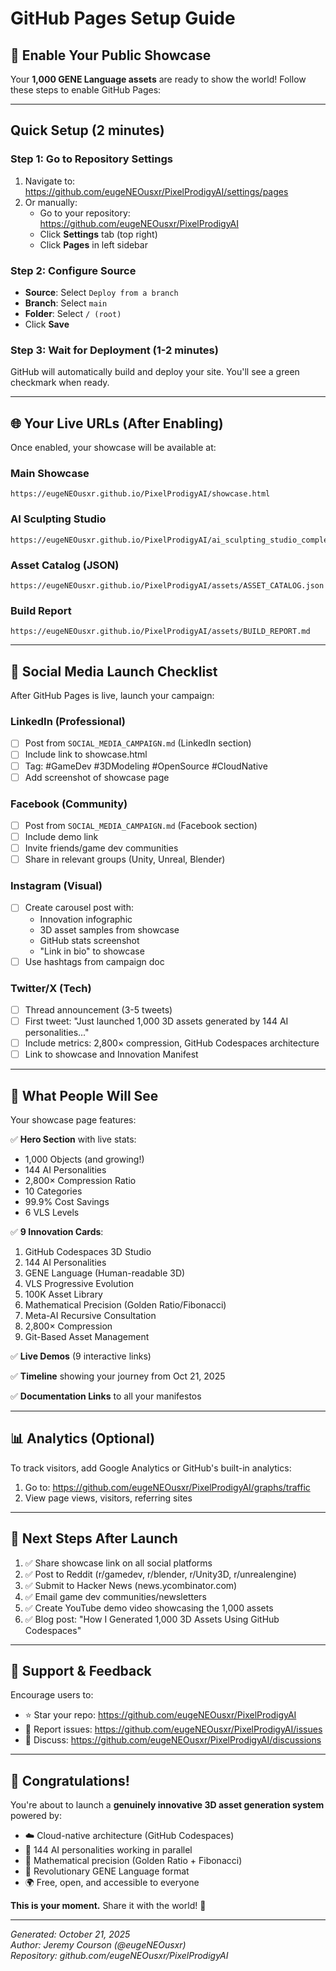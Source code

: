 # GitHub Pages Setup Guide

## 🚀 Enable Your Public Showcase

Your **1,000 GENE Language assets** are ready to show the world! Follow these steps to enable GitHub Pages:

---

## Quick Setup (2 minutes)

### Step 1: Go to Repository Settings
1. Navigate to: https://github.com/eugeNEOusxr/PixelProdigyAI/settings/pages
2. Or manually:
   - Go to your repository: https://github.com/eugeNEOusxr/PixelProdigyAI
   - Click **Settings** tab (top right)
   - Click **Pages** in left sidebar

### Step 2: Configure Source
- **Source**: Select `Deploy from a branch`
- **Branch**: Select `main`
- **Folder**: Select `/ (root)`
- Click **Save**

### Step 3: Wait for Deployment (1-2 minutes)
GitHub will automatically build and deploy your site. You'll see a green checkmark when ready.

---

## 🌐 Your Live URLs (After Enabling)

Once enabled, your showcase will be available at:

### Main Showcase
```
https://eugeNEOusxr.github.io/PixelProdigyAI/showcase.html
```

### AI Sculpting Studio
```
https://eugeNEOusxr.github.io/PixelProdigyAI/ai_sculpting_studio_complete.html
```

### Asset Catalog (JSON)
```
https://eugeNEOusxr.github.io/PixelProdigyAI/assets/ASSET_CATALOG.json
```

### Build Report
```
https://eugeNEOusxr.github.io/PixelProdigyAI/assets/BUILD_REPORT.md
```

---

## 📱 Social Media Launch Checklist

After GitHub Pages is live, launch your campaign:

### LinkedIn (Professional)
- [ ] Post from `SOCIAL_MEDIA_CAMPAIGN.md` (LinkedIn section)
- [ ] Include link to showcase.html
- [ ] Tag: #GameDev #3DModeling #OpenSource #CloudNative
- [ ] Add screenshot of showcase page

### Facebook (Community)
- [ ] Post from `SOCIAL_MEDIA_CAMPAIGN.md` (Facebook section)
- [ ] Include demo link
- [ ] Invite friends/game dev communities
- [ ] Share in relevant groups (Unity, Unreal, Blender)

### Instagram (Visual)
- [ ] Create carousel post with:
  - Innovation infographic
  - 3D asset samples from showcase
  - GitHub stats screenshot
  - "Link in bio" to showcase
- [ ] Use hashtags from campaign doc

### Twitter/X (Tech)
- [ ] Thread announcement (3-5 tweets)
- [ ] First tweet: "Just launched 1,000 3D assets generated by 144 AI personalities..."
- [ ] Include metrics: 2,800× compression, GitHub Codespaces architecture
- [ ] Link to showcase and Innovation Manifest

---

## 🎯 What People Will See

Your showcase page features:

✅ **Hero Section** with live stats:
- 1,000 Objects (and growing!)
- 144 AI Personalities
- 2,800× Compression Ratio
- 10 Categories
- 99.9% Cost Savings
- 6 VLS Levels

✅ **9 Innovation Cards**:
1. GitHub Codespaces 3D Studio
2. 144 AI Personalities
3. GENE Language (Human-readable 3D)
4. VLS Progressive Evolution
5. 100K Asset Library
6. Mathematical Precision (Golden Ratio/Fibonacci)
7. Meta-AI Recursive Consultation
8. 2,800× Compression
9. Git-Based Asset Management

✅ **Live Demos** (9 interactive links)

✅ **Timeline** showing your journey from Oct 21, 2025

✅ **Documentation Links** to all your manifestos

---

## 📊 Analytics (Optional)

To track visitors, add Google Analytics or GitHub's built-in analytics:

1. Go to: https://github.com/eugeNEOusxr/PixelProdigyAI/graphs/traffic
2. View page views, visitors, referring sites

---

## 🔗 Next Steps After Launch

1. ✅ Share showcase link on all social platforms
2. ✅ Post to Reddit (r/gamedev, r/blender, r/Unity3D, r/unrealengine)
3. ✅ Submit to Hacker News (news.ycombinator.com)
4. ✅ Email game dev communities/newsletters
5. ✅ Create YouTube demo video showcasing the 1,000 assets
6. ✅ Blog post: "How I Generated 1,000 3D Assets Using GitHub Codespaces"

---

## 📧 Support & Feedback

Encourage users to:
- ⭐ Star your repo: https://github.com/eugeNEOusxr/PixelProdigyAI
- 🐛 Report issues: https://github.com/eugeNEOusxr/PixelProdigyAI/issues
- 💬 Discuss: https://github.com/eugeNEOusxr/PixelProdigyAI/discussions

---

## 🎉 Congratulations!

You're about to launch a **genuinely innovative 3D asset generation system** powered by:
- ☁️ Cloud-native architecture (GitHub Codespaces)
- 🤖 144 AI personalities working in parallel
- 📐 Mathematical precision (Golden Ratio + Fibonacci)
- 🧬 Revolutionary GENE Language format
- 🌍 Free, open, and accessible to everyone

**This is your moment.** Share it with the world! 🚀

---

*Generated: October 21, 2025*  
*Author: Jeremy Courson (@eugeNEOusxr)*  
*Repository: github.com/eugeNEOusxr/PixelProdigyAI*
